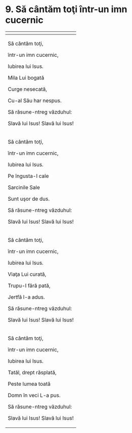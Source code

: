 # 9. Să cântăm toţi într-un imn cucernic

<table>
  <thead>
    <tr>
      <th style="text-align:left"></th>
    </tr>
  </thead>
  <tbody>
    <tr>
      <td style="text-align:left">
        <p>S&#x103; c&#xE2;nt&#x103;m to&#x163;i,</p>
        <p>&#xEE;ntr-un imn cucernic,</p>
        <p>Iubirea lui Isus.</p>
        <p>Mila Lui bogat&#x103;</p>
        <p>Curge nesecat&#x103;,</p>
        <p>Cu-al S&#x103;u har nespus.</p>
        <p>S&#x103; r&#x103;sune-ntreg v&#x103;zduhul:</p>
        <p>Slav&#x103; lui Isus! Slav&#x103; lui Isus!</p>
      </td>
    </tr>
    <tr>
      <td style="text-align:left">
        <p>S&#x103; c&#xE2;nt&#x103;m to&#x163;i,</p>
        <p>&#xEE;ntr-un imn cucernic,</p>
        <p>Iubirea lui Isus.</p>
        <p>Pe &#xEE;ngusta-I cale</p>
        <p>Sarcinile Sale</p>
        <p>Sunt u&#x15F;or de dus.</p>
        <p>S&#x103; r&#x103;sune-ntreg v&#x103;zduhul:</p>
        <p>Slav&#x103; lui Isus! Slav&#x103; lui Isus!</p>
      </td>
    </tr>
    <tr>
      <td style="text-align:left">
        <p>S&#x103; c&#xE2;nt&#x103;m to&#x163;i,</p>
        <p>&#xEE;ntr-un imn cucernic,</p>
        <p>Iubirea lui Isus.</p>
        <p>Via&#x163;a Lui curat&#x103;,</p>
        <p>Trupu-I f&#x103;r&#x103; pat&#x103;,</p>
        <p>Jertf&#x103; l-a adus.</p>
        <p>S&#x103; r&#x103;sune-ntreg v&#x103;zduhul:</p>
        <p>Slav&#x103; lui Isus! Slav&#x103; lui Isus!</p>
      </td>
    </tr>
    <tr>
      <td style="text-align:left">
        <p>S&#x103; c&#xE2;nt&#x103;m to&#x163;i,</p>
        <p>&#xEE;ntr-un imn cucernic,</p>
        <p>Iubirea lui Isus.</p>
        <p>Tat&#x103;l, drept r&#x103;splat&#x103;,</p>
        <p>Peste lumea toat&#x103;</p>
        <p>Domn &#xEE;n veci L-a pus.</p>
        <p>S&#x103; r&#x103;sune-ntreg v&#x103;zduhul:</p>
        <p>Slav&#x103; lui Isus! Slav&#x103; lui Isus!</p>
      </td>
    </tr>
  </tbody>
</table>

